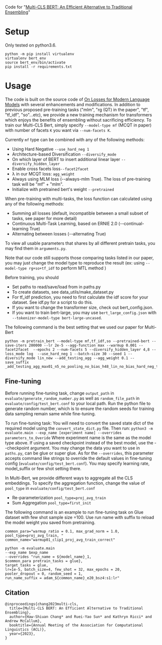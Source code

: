 Code for "[Multi-CLS BERT: An Efficient Alternative to Traditional Ensembling](https://arxiv.org/abs/2210.05043)"

# Setup
Only tested on python3.6.

```
python -m pip install virtualenv
virtualenv bert_env
source bert_env/bin/activate
pip install -r requirements.txt
```
# Usage
The code is built on the source code of [On Losses for Modern Language Models](https://github.com/StephAO/olfmlm) with several enhancements and modifications.
In addition to previous proposed pre-training tasks ("mlm", "rg (QT) in the paper", "tf", "tf_idf", "so"...etc), we provide a new training mechanism for transformers which enjoys the benefits of ensembling
without sacrificing efficiency. To train our Multi-CLS Bert, simply specify `--model-type mf` (MCQT in paper) with number of facets `K` you want via `--num-facets K`.

Currently `mf` type can be combined with any of the following methods:
- Using Hard Negative `--use_hard_neg 1`
- Architecture-based Diversification `--diversify_mode`
- On which layer of BERT to insert additional linear layer `--diversify_hidden_layer`
- Enable cross facets loss`--facet2facet`
- λ in our MCQT loss: `agg_weight`
- Always using MLM loss (--always-mlm True). The loss of pre-training task will be "mf" + "mlm".
- Initialize with pretrained bert's weight `--pretrained`

When pre-training with multi-tasks, the loss function can calculated using any of the following methods:
- Summing all losses (default, incompatible between a small subset of tasks, see paper for more detail)
- Continuous Multi-Task Learning, based on ERNIE 2.0 (--continual-learning True)
- Alternating between losses (--alternating True)

To view all usable parameters that shares by all different pretrain tasks, you may find them in `arguments.py`.

Note that our code still supports those comparing tasks listed in our paper, you may just change the model type to reproduce the result (ex: using `--model-type rg+so+tf_idf` to perform MTL method )

Before training, you should 
* Set paths to read/save/load from in paths.py
* To create datasets, see data_utils/make_dataset.py
* For tf_idf prediction, you need to first calculate the idf score for your dataset. See idf.py for a script to do this.
* If you want to change the transformer size, check out bert_config.json.
* If you want to train bert-large, you may use `bert_large_config.json` with `--tokenizer-model-type bert-large-uncased`.

The following command is the best setting that we used our paper for Multi-Bert
```angular2html
python -m pretrain_bert --model-type mf,tf_idf,so --pretrained-bert --save-iters 200000 --lr 2e-5 --agg-function max --warmup 0.001 --facet2facet  --epochs 2 --num-facets 5 --diversify_hidden_layer 4,8 --loss_mode log  --use_hard_neg 1 --batch-size 30 --seed 1 --diversify_mode lin_new --add_testing_agg --agg_weight 0.1 --save_suffix _add_testing_agg_max01_n5_no_pooling_no_bias_h48_lin_no_bias_hard_neg_tf_idf_so_bsz_30_e2_norm_facet_warmup0001_s1
```

## Fine-tuning
Before running fine-tuning task, change `output_path` in `evaluate/generate_random_number.py` as well as `random_file_path` in `evaluate/config/test_bert.conf` to your local path. Run the python file to generate random number, which is to ensure the random seeds for training data sampling remain same while fine-tuning.

To run fine-tuning task:
You will need to convert the saved state dict of the required model using the `convert_state_dict.py` file.
Then run:
`python3 -m evaluate.main --exp_name [experiment name] --overrides parameters_to_Overide`
Where experiment name is the same as the model type above. If using a saved checkpoint instead of the best model, use the --checkpoint argument.
You may change the data you want to use in `paths.py`, can be glue or super glue. As for the `--overrides`, this parameter accepts command like strings to override the default values in fine-tuning config (`evaluate/config/test_bert.conf`). You may specify learning rate, model_suffix or few shot setting there.

In Multi-Bert, we provide different ways to aggregate all the CLS embeddings. To specify the aggregation function, change the value of `pool_type` in `evaluate/config/test_bert.conf`
- Re-parameterization `pool_type=proj_avg_train`
- Sum Aggregation `pool_type=first_init`

The following command is an example to run fine-tuning task on Glue dataset with few shot sample size =100. Use run name with suffix to reload the model weight you saved from pretraining.

```angular2html
common_para="warmup_ratio = 0.1, max_grad_norm = 1.0, pool_type=proj_avg_train, "
common_name="warmup01_clip1_proj_avg_train_correct"

python -m evaluate.main 
--exp_name $exp_name 
--overrides "run_name = ${model_name}_1, 
$common_para pretrain_tasks = glue}, 
target_tasks = glue, 
lr=1e-5, batch_size=4, few_shot = 32, max_epochs = 20, 
pooler_dropout = 0, random_seed = 1, 
run_name_suffix = adam_${common_name}_e20_bsz4:s1:lr"
```

## Citation

```
@inproceedings{chang2023multi-cls,
  title={Multi-CLS BERT: An Efficient Alternative to Traditional Ensembling},
  author={Haw-Shiuan Chang* and Ruei-Yao Sun* and Kathryn Ricci* and Andrew McCallum},
  booktitle={Annual Meeting of the Association for Computational Linguistics (ACL)},
  year={2023},
}
```
